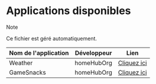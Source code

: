 # Applications disponibles

> [!NOTE]  
> Ce fichier est géré automatiquement.
            
| Nom de l'application | Développeur | Lien |
| --- | --- | --- |
| Weather | homeHubOrg | [Cliquez ici](https://github.com/homeHubOrg/Weather) |
| GameSnacks | homeHubOrg | [Cliquez ici](https://github.com/homeHubOrg/GameSnacks) |
